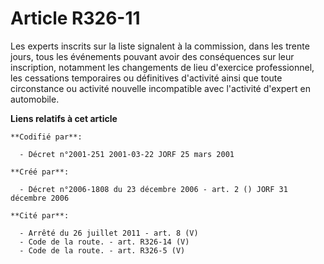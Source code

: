 # Article R326-11

Les experts inscrits sur la liste signalent à la commission, dans les trente jours, tous les événements pouvant avoir des
conséquences sur leur inscription, notamment les changements de lieu d'exercice professionnel, les cessations temporaires ou
définitives d'activité ainsi que toute circonstance ou activité nouvelle incompatible avec l'activité d'expert en automobile.

**Liens relatifs à cet article**

	**Codifié par**:

	  - Décret n°2001-251 2001-03-22 JORF 25 mars 2001

	**Créé par**:

	  - Décret n°2006-1808 du 23 décembre 2006 - art. 2 () JORF 31 décembre 2006

	**Cité par**:

	  - Arrêté du 26 juillet 2011 - art. 8 (V)
	  - Code de la route. - art. R326-14 (V)
	  - Code de la route. - art. R326-5 (V)
